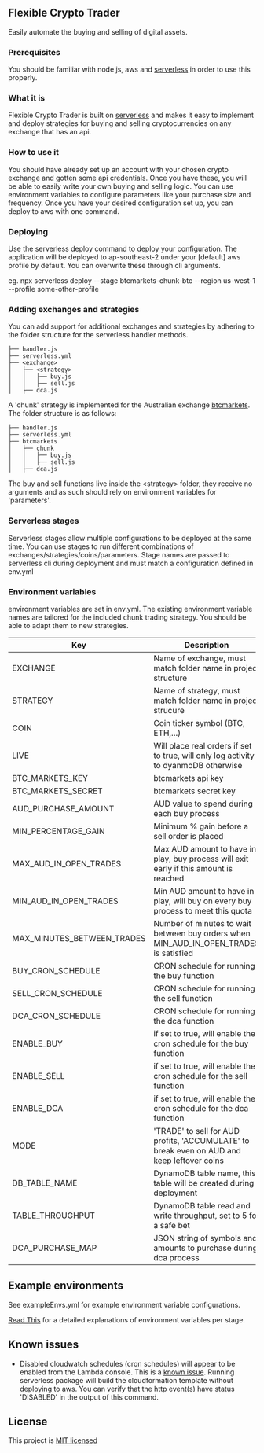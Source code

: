 ## Flexible Crypto Trader
Easily automate the buying and selling of digital assets.

### Prerequisites
You should be familiar with node js, aws and [serverless](https://serverless.com/) in order to use this properly.

### What it is
Flexible Crypto Trader is built on [serverless](https://serverless.com/) and makes it easy to implement and deploy strategies for buying and selling cryptocurrencies on any exchange that has an api.

### How to use it
You should have already set up an account with your chosen crypto exchange and gotten some api credentials. Once you have these, you will be able to easily write your own buying and selling logic. You can use environment variables to configure parameters like your purchase size and frequency. Once you have your desired configuration set up, you can deploy to aws with one command.

### Deploying
Use the serverless deploy command to deploy your configuration. The application will be deployed to ap-southeast-2 under your [default] aws profile by default. You can overwrite these through cli arguments.

eg. npx serverless deploy --stage btcmarkets-chunk-btc --region us-west-1 --profile some-other-profile

### Adding exchanges and strategies
You can add support for additional exchanges and strategies by adhering to the folder structure for the serverless handler methods.

```
├── handler.js
├── serverless.yml
├── <exchange>
│   ├── <strategy>
│   │   ├── buy.js
│   │   ├── sell.js
│   ├── dca.js

```
A 'chunk' strategy is implemented for the Australian exchange [btcmarkets](https://btcmarkets.net/). The folder structure is as follows:

```
├── handler.js
├── serverless.yml
├── btcmarkets
│   ├── chunk
│   │   ├── buy.js
│   │   ├── sell.js
│   ├── dca.js
```

The buy and sell functions live inside the \<strategy> folder, they receive no arguments and as such should rely on environment variables for 'parameters'.

### Serverless stages

Serverless stages allow multiple configurations to be deployed at the same time.
You can use stages to run different combinations of exchanges/strategies/coins/parameters.
Stage names are passed to serverless cli during deployment and must match a configuration defined in env.yml

### Environment variables

environment variables are set in env.yml.
The existing environment variable names are tailored for the included chunk trading strategy. You should be able to adapt them to new strategies.

| Key                        | Description                                                                               |
| ---------------------------|-------------------------------------------------------------------------------------------|
| EXCHANGE                   | Name of exchange, must match folder name in project structure                             |
| STRATEGY                   | Name of strategy, must match folder name in project strucure                              |
| COIN                       | Coin ticker symbol (BTC, ETH,...)                                                         |
| LIVE                       | Will place real orders if set to true, will only log activity to dyanmoDB otherwise       |
| BTC_MARKETS_KEY            | btcmarkets api key                                                                        |
| BTC_MARKETS_SECRET         | btcmarkets secret key                                                                     |
| AUD_PURCHASE_AMOUNT        | AUD value to spend during each buy process                                                |
| MIN_PERCENTAGE_GAIN        | Minimum % gain before a sell order is placed                                              |
| MAX_AUD_IN_OPEN_TRADES     | Max AUD amount to have in play, buy process will exit early if this amount is reached     |
| MIN_AUD_IN_OPEN_TRADES     | Min AUD amount to have in play, will buy on every buy process to meet this quota          |
| MAX_MINUTES_BETWEEN_TRADES | Number of minutes to wait between buy orders when MIN_AUD_IN_OPEN_TRADES is satisfied     |
| BUY_CRON_SCHEDULE          | CRON schedule for running the buy function                                                |
| SELL_CRON_SCHEDULE         | CRON schedule for running the sell function                                               |
| DCA_CRON_SCHEDULE          | CRON schedule for running the dca function                                                |
| ENABLE_BUY                 | if set to true, will enable the cron schedule for the buy function                        |
| ENABLE_SELL                | if set to true, will enable the cron schedule for the sell function                       |
| ENABLE_DCA                 | if set to true, will enable the cron schedule for the dca function                        |
| MODE                       | 'TRADE' to sell for AUD profits, 'ACCUMULATE' to break even on AUD and keep leftover coins|
| DB_TABLE_NAME              | DynamoDB table name, this table will be created during deployment                         |
| TABLE_THROUGHPUT           | DynamoDB table read and write throughput, set to 5 for a safe bet                         |
| DCA_PURCHASE_MAP           | JSON string of symbols and amounts to purchase during dca process                         |

## Example environments

See exampleEnvs.yml for example environment variable configurations.

[Read This](http://www.goingserverless.com/blog/keeping-secrets-out-of-git)
for a detailed explanations of environment variables per stage.

## Known issues

- Disabled cloudwatch schedules (cron schedules) will appear to be enabled from the Lambda console.
This is a [known issue](https://github.com/serverless/serverless/issues/5111).
Running serverless package will build the cloudformation template without deploying to aws.
You can verify that the http event(s) have status 'DISABLED' in the output of this command.

## License
This project is [MIT licensed](https://github.com/scaredibis/flexible-crypto-trader/blob/master/LICENSE)